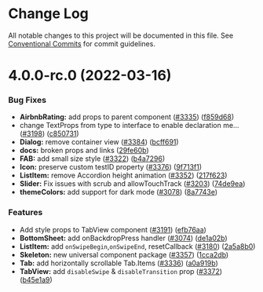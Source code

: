 # Change Log

All notable changes to this project will be documented in this file.
See [Conventional Commits](https://conventionalcommits.org) for commit guidelines.

# 4.0.0-rc.0 (2022-03-16)


### Bug Fixes

* **AirbnbRating:** add props to parent component ([#3335](https://github.com/react-native-elements/react-native-elements/issues/3335)) ([f859d68](https://github.com/react-native-elements/react-native-elements/commit/f859d685f6415558f26b406cf05741aca84accd6))
* change TextProps from type to interface to enable declaration me… ([#3198](https://github.com/react-native-elements/react-native-elements/issues/3198)) ([c850731](https://github.com/react-native-elements/react-native-elements/commit/c8507312644c1e5bd4228f04a3f09b0f3e8c866e))
* **Dialog:** remove container view ([#3384](https://github.com/react-native-elements/react-native-elements/issues/3384)) ([bcff691](https://github.com/react-native-elements/react-native-elements/commit/bcff691f733aae5b003126575f5e3e55d0500d31))
* **docs:** broken props and links ([29fe60b](https://github.com/react-native-elements/react-native-elements/commit/29fe60b6147fb12169c978e3827d693c4e51b161))
* **FAB:** add small size style ([#3322](https://github.com/react-native-elements/react-native-elements/issues/3322)) ([b4a7296](https://github.com/react-native-elements/react-native-elements/commit/b4a729645b064ae7854eb32eeb060b8c0ac18cc2))
* **Icon:** preserve custom testID property ([#3376](https://github.com/react-native-elements/react-native-elements/issues/3376)) ([9f713f1](https://github.com/react-native-elements/react-native-elements/commit/9f713f158b41e8a40fae92bb5d168d38c7502cc3))
* **ListItem:** remove Accordion height animation ([#3352](https://github.com/react-native-elements/react-native-elements/issues/3352)) ([217f623](https://github.com/react-native-elements/react-native-elements/commit/217f6235cbab43710d0e0cc045d24f9dc3505f6f))
* **Slider:** Fix issues with scrub and allowTouchTrack ([#3203](https://github.com/react-native-elements/react-native-elements/issues/3203)) ([74de9ea](https://github.com/react-native-elements/react-native-elements/commit/74de9ea3b3f0b02f40435aa7367fa602d8150650))
* **themeColors:** add support for dark mode ([#3078](https://github.com/react-native-elements/react-native-elements/issues/3078)) ([8a7743e](https://github.com/react-native-elements/react-native-elements/commit/8a7743ebe6ade1cbab9bd5b0b896d05c65976b20))


### Features

* Add style props to TabView component ([#3191](https://github.com/react-native-elements/react-native-elements/issues/3191)) ([efb76aa](https://github.com/react-native-elements/react-native-elements/commit/efb76aab455b2c93e875f691b82227b838b97ab2))
* **BottomSheet:** add onBackdropPress handler ([#3074](https://github.com/react-native-elements/react-native-elements/issues/3074)) ([de1a02b](https://github.com/react-native-elements/react-native-elements/commit/de1a02b551cd1ef8ea33d164b4bea6d434e5a914))
* **ListItem:** add `onSwipeBegin`,`onSwipeEnd`, resetCallback ([#3180](https://github.com/react-native-elements/react-native-elements/issues/3180)) ([2a5a8b0](https://github.com/react-native-elements/react-native-elements/commit/2a5a8b039da3a6b62d82445815229e244dacde83))
* **Skeleton:** new universal component package ([#3357](https://github.com/react-native-elements/react-native-elements/issues/3357)) ([1cca2db](https://github.com/react-native-elements/react-native-elements/commit/1cca2db1967330ef42a67c9b885a460ed27a4762))
* **Tab:** add horizontally scrollable Tab.Items ([#3336](https://github.com/react-native-elements/react-native-elements/issues/3336)) ([a0a919b](https://github.com/react-native-elements/react-native-elements/commit/a0a919bbda0888bb57fb94c329a59fd6f325cc2d))
* **TabView:** add `disableSwipe` & `disableTransition` prop ([#3372](https://github.com/react-native-elements/react-native-elements/issues/3372)) ([b45e1a9](https://github.com/react-native-elements/react-native-elements/commit/b45e1a9555fb061ca6f7e6102d3c04f9b7cc78e8))
